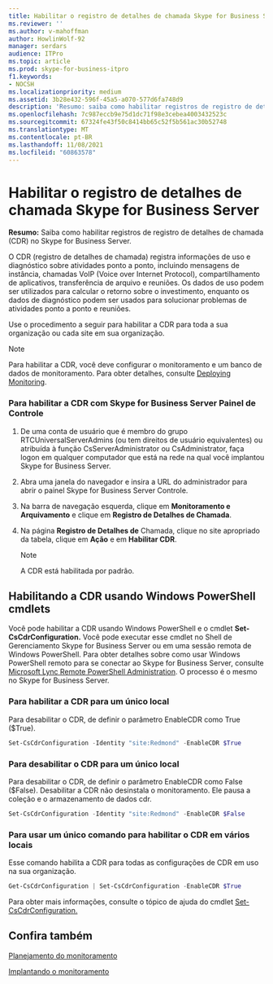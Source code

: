 ```yaml
---
title: Habilitar o registro de detalhes de chamada Skype for Business Server
ms.reviewer: ''
ms.author: v-mahoffman
author: HowlinWolf-92
manager: serdars
audience: ITPro
ms.topic: article
ms.prod: skype-for-business-itpro
f1.keywords:
- NOCSH
ms.localizationpriority: medium
ms.assetid: 3b28e432-596f-45a5-a070-577d6fa748d9
description: 'Resumo: saiba como habilitar registros de registro de detalhes de chamada (CDR) no Skype for Business Server.'
ms.openlocfilehash: 7c987eccb9e75d1dc71f98e3cebea4003432523c
ms.sourcegitcommit: 67324fe43f50c8414bb65c52f5b561ac30b52748
ms.translationtype: MT
ms.contentlocale: pt-BR
ms.lasthandoff: 11/08/2021
ms.locfileid: "60863578"
---
```

# <a name="enable-call-detail-recording-in-skype-for-business-server"></a>Habilitar o registro de detalhes de chamada Skype for Business Server

**Resumo:** Saiba como habilitar registros de registro de detalhes de chamada (CDR) no Skype for Business Server.

O CDR (registro de detalhes de chamada) registra informações de uso e diagnóstico sobre atividades ponto a ponto, incluindo mensagens de instância, chamadas VoIP (Voice over Internet Protocol), compartilhamento de aplicativos, transferência de arquivo e reuniões. Os dados de uso podem ser utilizados para calcular o retorno sobre o investimento, enquanto os dados de diagnóstico podem ser usados para solucionar problemas de atividades ponto a ponto e reuniões.

Use o procedimento a seguir para habilitar a CDR para toda a sua organização ou cada site em sua organização.

> [!NOTE]
> Para habilitar a CDR, você deve configurar o monitoramento e um banco de dados de monitoramento. Para obter detalhes, consulte [Deploying Monitoring](/previous-versions/office/lync-server-2013/lync-server-2013-deploying-monitoring).

### <a name="to-enable-cdr-with-skype-for-business-server-control-panel"></a>Para habilitar a CDR com Skype for Business Server Painel de Controle

1.  De uma conta de usuário que é membro do grupo RTCUniversalServerAdmins (ou tem direitos de usuário equivalentes) ou atribuída à função CsServerAdministrator ou CsAdministrator, faça logon em qualquer computador que está na rede na qual você implantou Skype for Business Server.

2. Abra uma janela do navegador e insira a URL do administrador para abrir o painel Skype for Business Server Controle.

3. Na barra de navegação esquerda, clique em **Monitoramento e Arquivamento** e clique em **Registro de Detalhes de Chamada**.

4. Na página **Registro de Detalhes de** Chamada, clique no site apropriado da tabela, clique em **Ação** e em **Habilitar CDR**.

    > [!NOTE]
    > A CDR está habilitada por padrão.

## <a name="enabling-cdr-by-using-windows-powershell-cmdlets"></a>Habilitando a CDR usando Windows PowerShell cmdlets

Você pode habilitar a CDR usando Windows PowerShell e o cmdlet **Set-CsCdrConfiguration.** Você pode executar esse cmdlet no Shell de Gerenciamento Skype for Business Server ou em uma sessão remota de Windows PowerShell. Para obter detalhes sobre como usar Windows PowerShell remoto para se conectar ao Skype for Business Server, consulte [Microsoft Lync Remote PowerShell Administration](https://blog.insideo365.com/2011/08/remote-lync-powershell-administration/). O processo é o mesmo no Skype for Business Server.

### <a name="to-enable-cdr-for-a-single-location"></a>Para habilitar a CDR para um único local

 Para desabilitar o CDR, de definir o parâmetro EnableCDR como True ($True).

  ```PowerShell
  Set-CsCdrConfiguration -Identity "site:Redmond" -EnableCDR $True
  ```

### <a name="to-disable-cdr-for-a-single-location"></a>Para desabilitar o CDR para um único local

 Para desabilitar o CDR, de definir o parâmetro EnableCDR como False ($False). Desabilitar a CDR não desinstala o monitoramento. Ele pausa a coleção e o armazenamento de dados cdr.

  ```PowerShell
  Set-CsCdrConfiguration -Identity "site:Redmond" -EnableCDR $False
  ```

### <a name="to-use-a-single-command-to-enable-cdr-in-multiple-locations"></a>Para usar um único comando para habilitar o CDR em vários locais

 Esse comando habilita a CDR para todas as configurações de CDR em uso na sua organização.

  ```PowerShell
  Get-CsCdrConfiguration | Set-CsCdrConfiguration -EnableCDR $True
  ```

Para obter mais informações, consulte o tópico de ajuda do cmdlet [Set-CsCdrConfiguration.](/powershell/module/skype/set-cscdrconfiguration?view=skype-ps)

## <a name="see-also"></a>Confira também

[Planejamento do monitoramento](/previous-versions/office/lync-server-2013/lync-server-2013-planning-for-monitoring)

[Implantando o monitoramento](/previous-versions/office/lync-server-2013/lync-server-2013-deploying-monitoring)